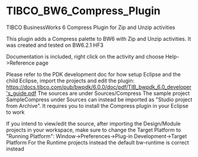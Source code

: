 # TIBCO_BW6_Compress_Plugin
TIBCO BusinessWorks 6 Compress Plugin for Zip and Unzip activities

This plugin adds a Compress palette to BW6 with Zip and Unzip activities. It was created and tested on BW6.2.1 HF3

Documentation is included, right click on the activity and choose Help->Reference page

Please refer to the PDK development doc for how setup Eclipse and the child Eclipse, import the projects and edit the plugin: https://docs.tibco.com/pub/bwpdk/6.0.0/doc/pdf/TIB_bwpdk_6.0_developer's_guide.pdf
The sources are under Sources/Compress
The sample project SampleCompress under Sources can instead be imported as "Studio project from Archive". It requires you to install the Compress plugin in your Eclipse to work

If you intend to view/edit the source, after importing the Design/Module projects in your workspace, make sure to change the Target Platform to "Running Platform": Window->Preferences->Plug-in Development->Target Platform
For the Runtime projects instead the default bw-runtime is correct instead